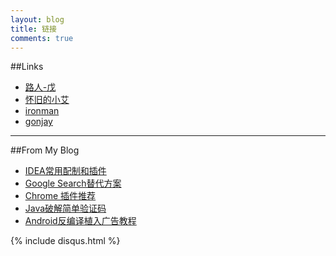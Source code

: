 ```yaml
---
layout: blog
title: 链接
comments: true
---
```






##Links
- [路人-戊](http://minishine.com/)
- [怀旧的小艾](http://www.stayhungry.me/)
- [ironman](http://ironmantony.github.io/)
- [gonjay](http://www.gonjay.com/)



------

##From My Blog
- [IDEA常用配制和插件](/blog/2015/07/17/idea-common-config-and-plugins.html)
- [Google Search替代方案](/blog/2014/08/08/google-alternative.html)
- [Chrome 插件推荐](/blog/2015/08/31/chrome-plugins.html)
- [Java破解简单验证码](/blog/2013/12/30/crack-capatcha-using-java.html)
- [Android反编译植入广告教程](/blog/2014/06/30/android-decode-insert-adds.html)






{% include disqus.html %}
